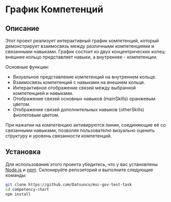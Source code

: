 # График Компетенций

## Описание

Этот проект реализует интерактивный график компетенций, который демонстрирует взаимосвязь между различными компетенциями и связанными навыками. График состоит из двух концентрических колец: внешнее кольцо представляет навыки, а внутреннее - компетенции.

Основные функции:

- Визуальное представление компетенций на внутреннем кольце.
- Взаимосвязь компетенций с навыками на внешнем кольце.
- Интерактивное отображение связей между выбранной компетенцией и навыками.
- Отображение связей основных навыков (mainSkills) оранжевым цветом.
- Отображение связей дополнительных навыков (otherSkills) фиолетовым цветом.

При нажатии на компетенцию активируются линии, соединяющие её со связанными навыками, позволяя пользователю визуально оценить структуру и уровень связанности компетенций.

## Установка

Для использования этого проекта убедитесь, что у вас установлены [Node.js](https://nodejs.org/) и [npm](https://www.npmjs.com/). Склонируйте репозиторий и выполните следующие команды:

```bash
git clone https://github.com/Datsunco/msc-gov-test-task
cd competency-chart
npm install
